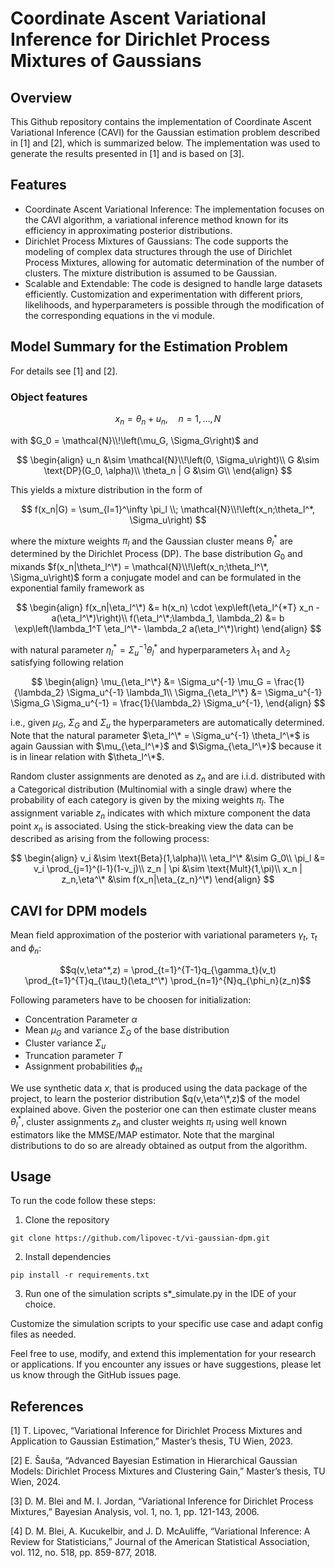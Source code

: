 # Coordinate Ascent Variational Inference for Dirichlet Process Mixtures of Gaussians

## Overview
This Github repository contains the implementation of Coordinate Ascent Variational Inference (CAVI) for the Gaussian estimation problem described in <a id="1">[1]</a> and <a id="1">[2]</a>, which is summarized below. The implementation was used to generate the results presented in <a id="1">[1]</a> and is based on <a id="1">[3]</a>.

## Features
* Coordinate Ascent Variational Inference: The implementation focuses on the CAVI algorithm, a variational inference method known for its efficiency in approximating posterior distributions.
* Dirichlet Process Mixtures of Gaussians: The code supports the modeling of complex data structures through the use of Dirichlet Process Mixtures, allowing for automatic determination of the number of clusters. The mixture distribution is assumed to be Gaussian.
* Scalable and Extendable: The code is designed to handle large datasets efficiently. Customization and experimentation with different priors, likelihoods, and hyperparameters is possible through the modification of the corresponding equations in the vi module.

## Model Summary for the Estimation Problem
For details see <a id="1">[1]</a> and <a id="1">[2]</a>.

### Object features
$$x_n = \theta_n + u_n, \quad n=1,\ldots,N$$

with $G_0 = \mathcal{N}\\!\left(\mu_G, \Sigma_G\right)$ and

$$
\begin{align}
u_n &\sim \mathcal{N}\\!\left(0, \Sigma_u\right)\\
G &\sim \text{DP}(G_0, \alpha)\\
\theta_n | G &\sim G\\
\end{align}
$$

This yields a mixture distribution in the form of

$$
f(x_n|G) = \sum_{l=1}^\infty \pi_l \\; \mathcal{N}\\!\left(x_n;\theta_l^*, \Sigma_u\right)
$$

where the mixture weights $\pi_l$ and the Gaussian cluster means $\theta_l^*$ are determined by the Dirichlet Process (DP).
The base distribution $G_0$ and mixands $f(x_n|\theta_l^\*) = \mathcal{N}\\!\left(x_n;\theta_l^\*, \Sigma_u\right)$ form a conjugate model and can be formulated in the exponential family framework as

$$
\begin{align}
f(x_n|\eta_l^\*) &= h(x_n) \cdot \exp\left(\eta_l^{*T} x_n - a(\eta_l^\*)\right)\\
f(\eta_l^\*;\lambda_1, \lambda_2) &= b \exp\left(\lambda_1^T \eta_l^\*- \lambda_2 a(\eta_l^\*)\right)
\end{align}
$$

with natural parameter $\eta_l^* = \Sigma_u^{-1} \theta_l^*$  and hyperparameters $\lambda_1$ and $\lambda_2$ satisfying following relation

$$
\begin{align}
\mu_{\eta_l^\*} &= \Sigma_u^{-1} \mu_G = \frac{1}{\lambda_2} \Sigma_u^{-1} \lambda_1\\
\Sigma_{\eta_l^\*} &= \Sigma_u^{-1} \Sigma_G \Sigma_u^{-1} = \frac{1}{\lambda_2} \Sigma_u^{-1},
\end{align}
$$

i.e., given $\mu_G$, $\Sigma_G$ and $\Sigma_u$ the hyperparameters are automatically determined. Note that the natural parameter $\eta_l^\* = \Sigma_u^{-1} \theta_l^\*$ is again Gaussian with $\mu_{\eta_l^\*}$ and $\Sigma_{\eta_l^\*}$ because it is in linear relation with $\theta_l^\*$.

Random cluster assignments are denoted as $z_n$ and are  i.i.d. distributed with a Categorical distribution (Multinomial with a single draw) where the probability of each category is given by the mixing weights $\pi_l$. The assignment variable $z_n$ indicates with which mixture component the data point $x_n$ is associated. Using the stick-breaking view the data can be described as arising from the following process:

$$
\begin{align}
  v_i &\sim \text{Beta}(1,\alpha)\\
  \eta_l^\* &\sim  G_0\\
  \pi_l &= v_i \prod_{j=1}^{l-1}(1-v_j)\\
  z_n | \pi &\sim \text{Mult}(1,\pi)\\
  x_n | z_n,\eta^\* &\sim f(x_n|\eta_{z_n}^\*)
\end{align}
$$

## CAVI for DPM models
Mean field approximation of the posterior with variational parameters $\gamma_t$, $\tau_t$ and $\phi_n$:

$$q(v,\eta^*,z) = \prod_{t=1}^{T-1}q_{\gamma_t}(v_t) \prod_{t=1}^{T}q_{\tau_t}(\eta_t^\*) \prod_{n=1}^{N}q_{\phi_n}(z_n)$$

Following parameters have to be choosen for initialization:
- Concentration Parameter $\alpha$
- Mean $\mu_G$ and variance $\Sigma_G$ of the base distribution
- Cluster variance $\Sigma_u$
- Truncation parameter $T$
- Assignment probabilities $\phi_{nt}$

We use synthetic data $x$, that is produced using the data package of the project, to learn the posterior distribution $q(v,\eta^\*,z)$ of the model explained above. Given the posterior one can then estimate cluster means $\theta_l^*$, cluster assignments $z_n$ and cluster weights $\pi_l$ using well known estimators like the MMSE/MAP estimator. Note that the marginal distributions to do so are already obtained as output from the algorithm.

## Usage
To run the code follow these steps:
1. Clone the repository
```
git clone https://github.com/lipovec-t/vi-gaussian-dpm.git
```
2. Install dependencies
```
pip install -r requirements.txt
```
3. Run one of the simulation scripts s*_simulate.py in the IDE of your choice.

Customize the simulation scripts to your specific use case and adapt config files as needed.


Feel free to use, modify, and extend this implementation for your research or applications. If you encounter any issues or have suggestions, please let us know through the GitHub issues page.

## References
<a id="1">[1]</a> 
T. Lipovec,
“Variational Inference for Dirichlet Process Mixtures and Application to Gaussian Estimation,”
Master’s thesis, TU Wien, 2023.

<a id="1">[2]</a> 
E. Šauša,
“Advanced Bayesian Estimation in Hierarchical Gaussian Models: Dirichlet Process Mixtures and Clustering Gain,”
Master’s thesis, TU Wien, 2024.

<a id="1">[3]</a> 
D. M. Blei and M. I. Jordan, 
“Variational Inference for Dirichlet Process Mixtures,” 
Bayesian Analysis, vol. 1, no. 1, pp. 121-143, 2006.

<a id="1">[4]</a>
D. M. Blei, A. Kucukelbir, and J. D. McAuliffe,
“Variational Inference: A Review for Statisticians,”
Journal of the American Statistical Association, vol. 112, no. 518, pp. 859-877, 2018.
